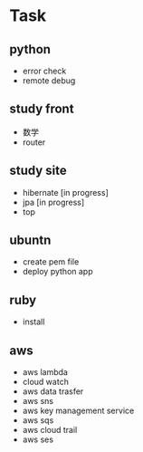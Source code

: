 # Task

## python
* error check
* remote debug


## study front
* 数学
* router


## study site
* hibernate [in progress]
* jpa  [in progress]
* top



## ubuntn
* create pem file
* deploy python app


## ruby
* install

## aws
* aws lambda
* cloud watch
* aws data trasfer
* aws sns
* aws key management service
* aws sqs
* aws cloud trail
* aws ses


